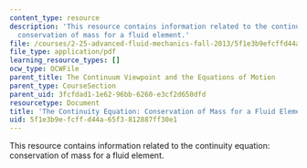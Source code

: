 ```yaml
---
content_type: resource
description: 'This resource contains information related to the continuity equation:
  conservation of mass for a fluid element.'
file: /courses/2-25-advanced-fluid-mechanics-fall-2013/5f1e3b9efcffd44a65f3812887ff30e1_MIT2_25F13_The_cont_equa.pdf
file_type: application/pdf
learning_resource_types: []
ocw_type: OCWFile
parent_title: The Continuum Viewpoint and the Equations of Motion
parent_type: CourseSection
parent_uid: 3fcfdad1-1e62-96bb-6260-e3cf2d650dfd
resourcetype: Document
title: 'The Continuity Equation: Conservation of Mass for a Fluid Element'
uid: 5f1e3b9e-fcff-d44a-65f3-812887ff30e1
---
```

This resource contains information related to the continuity equation: conservation of mass for a fluid element.

